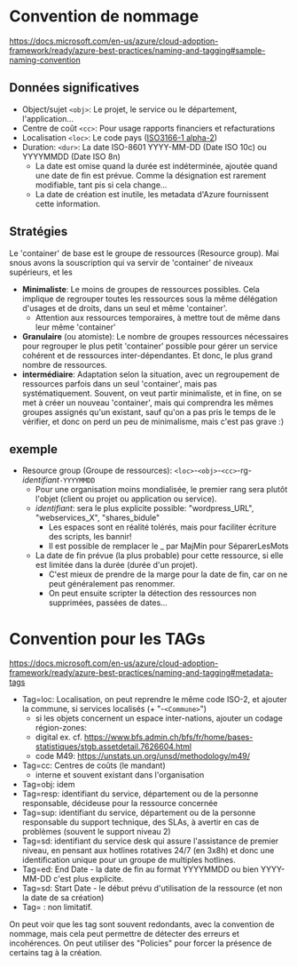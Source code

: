 # Convention de nommage
https://docs.microsoft.com/en-us/azure/cloud-adoption-framework/ready/azure-best-practices/naming-and-tagging#sample-naming-convention
## Données significatives
* Object/sujet `<obj>`: Le projet, le service ou le département, l'application...
* Centre de coût `<cc>`: Pour usage rapports financiers et refacturations
* Localisation `<loc>`: Le code pays ([ISO3166-1 alpha-2](https://fr.wikipedia.org/wiki/ISO_3166-1#Table_de_codage))
* Duration: `<dur>`: La date ISO-8601 YYYY-MM-DD (Date ISO 10c) ou YYYYMMDD (Date ISO 8n)
  * La date est omise quand la durée est indéterminée, ajoutée quand une date de fin est prévue. Comme la désignation est rarement modifiable, tant pis si cela change...
  * La date de création est inutile, les metadata d'Azure fournissent cette information.

## Stratégies
Le 'container' de base est le groupe de ressources (Resource group). Mai snous avons la souscription qui va servir de 'container' de niveaux supérieurs, et les 
* **Minimaliste**: Le moins de groupes de ressources possibles. Cela implique de regrouper toutes les ressources sous la même délégation d'usages et de droits, dans un seul et même 'container'.
  * Attention aux ressources temporaires, à mettre tout de même dans leur même 'container' 
* **Granulaire** (ou atomiste): Le nombre de groupes ressources nécessaires pour regrouper le plus petit 'container' possible pour gérer un service cohérent et de ressources inter-dépendantes. Et donc, le plus grand nombre de ressources.
* **intermédiaire**: Adaptation selon la situation, avec un regroupement de ressources parfois dans un seul 'container', mais pas systématiquement. Souvent, on veut partir minimaliste, et in fine, on se met à créer un nouveau 'container', mais qui comprendra les mêmes groupes assignés qu'un existant, sauf qu'on a pas pris le temps de le vérifier, et donc on perd un peu de minimalisme, mais c'est pas grave :)

## exemple
* Resource group (Groupe de ressources): `<loc>`-`<obj>`-`<cc>`-rg-_identifiant_`-YYYYMMDD`
  * Pour une organisation moins mondialisée, le premier rang sera plutôt l'objet (client ou projet ou application ou service).
  * _identifiant_: sera le plus explicite possible: "wordpress_URL", "webservices_X", "shares_bidule"
    * Les espaces sont en réalité tolérés, mais pour faciliter écriture des scripts, les bannir!
    * Il est possible de remplacer le _ par MajMin pour SéparerLesMots
  * La date de fin prévue (la plus probable) pour cette ressource, si elle est limitée dans la durée (durée d'un projet). 
    * C'est mieux de prendre de la marge pour la date de fin, car on ne peut généralement pas renommer. 
    * On peut ensuite scripter la détection des ressources non supprimées, passées de dates...


# Convention pour les TAGs
https://docs.microsoft.com/en-us/azure/cloud-adoption-framework/ready/azure-best-practices/naming-and-tagging#metadata-tags
* Tag=loc: Localisation, on peut reprendre le même code ISO-2, et ajouter la commune, si services localisés (+ "-`<Commune>`")
  * si les objets concernent un espace inter-nations, ajouter un codage région-zones: 
  * digital ex. cf. https://www.bfs.admin.ch/bfs/fr/home/bases-statistiques/stgb.assetdetail.7626604.html
  * code M49: https://unstats.un.org/unsd/methodology/m49/
* Tag=cc: Centres de coûts (le mandant)
  * interne et souvent existant dans l'organisation
* Tag=obj: idem
* Tag=resp: identifiant du service, département ou de la personne responsable, décideuse pour la ressource concernée
* Tag=sup: identifiant du service, département ou de la personne responsable du support technique, des SLAs, à avertir en cas de problèmes (souvent le support niveau 2)
* Tag=sd: identifiant du service desk qui assure l'assistance de premier niveau, en pensant aux hotlines rotatives 24/7 (en 3x8h) et donc une identification unique pour un groupe de multiples hotlines.
* Tag=ed: End Date - la date de fin au format YYYYMMDD ou bien YYYY-MM-DD c'est plus explicite.
* Tag=sd: Start Date - le début prévu d'utilisation de la ressource (et non la date de sa création)
* Tag= : non limitatif.

On peut voir que les tag sont souvent redondants, avec la convention de nommage, mais cela peut permettre de détecter des erreurs et incohérences. On peut utiliser des "Policies" pour forcer la présence de certains tag à la création.
